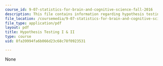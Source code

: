 ```yaml
---
course_id: 9-07-statistics-for-brain-and-cognitive-science-fall-2016
description: This file contains information regarding hypothesis testing I & II.
file_location: /coursemedia/9-07-statistics-for-brain-and-cognitive-science-fall-2016/8fa39994fa6b066d23c68c78f0923531_MIT9_07F16_lec12.pdf
file_type: application/pdf
layout: pdf
title: Hypothesis Testing I & II
type: course
uid: 8fa39994fa6b066d23c68c78f0923531

---
```

None
